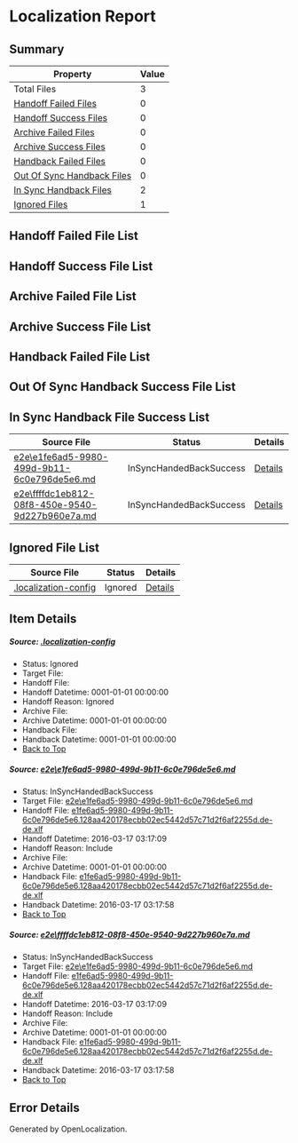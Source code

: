 # <a name='report-top'></a> Localization Report

## Summary
 Property | Value 
 -------- | ----- 
 Total Files | 3
[ Handoff Failed Files ](#handoff-failed-list)| 0
[ Handoff Success Files ](#handoff-success-list)| 0
[ Archive Failed Files ](#archive-failed-list)| 0
[ Archive Success Files ](#archive-success-list)| 0
[ Handback Failed Files ](#handback-failed-list)| 0
[ Out Of Sync Handback Files ](#outofsync-handback-success-list)| 0
[ In Sync Handback Files ](#insync-handback-success-list)| 2
[ Ignored Files ](#ignored-list)| 1

## <a name='handoff-failed-list'></a> Handoff Failed File List

## <a name='handoff-success-list'></a> Handoff Success File List

## <a name='archive-failed-list'></a> Archive Failed File List

## <a name='archive-success-list'></a> Archive Success File List

## <a name='handback-failed-list'></a> Handback Failed File List

## <a name='outofsync-handback-success-list'></a> Out Of Sync Handback Success File List

## <a name='insync-handback-success-list'></a> In Sync Handback File Success List
 Source File | Status | Details 
 ----------- | ------ | ------- 
 [e2e\e1fe6ad5-9980-499d-9b11-6c0e796de5e6.md](https://github.com/OpenLocalizationTest/oltest/blob/ca67744c28f809f4c9709c15c545fc8a3cba8427/e2e/e1fe6ad5-9980-499d-9b11-6c0e796de5e6.md) | InSyncHandedBackSuccess | [Details](#e5de24b57f344c9dc99fb5583272fd47328ec97e1)
 [e2e\ffffdc1eb812-08f8-450e-9540-9d227b960e7a.md](https://github.com/OpenLocalizationTest/oltest/blob/ca67744c28f809f4c9709c15c545fc8a3cba8427/e2e/ffffdc1eb812-08f8-450e-9540-9d227b960e7a.md) | InSyncHandedBackSuccess | [Details](#e5de24b57f344c9dc99fb5583272fd47328ec97e2)

## <a name='ignored-list'></a> Ignored File List
 Source File | Status | Details 
 ----------- | ------ | ------- 
 [.localization-config](https://github.com/OpenLocalizationTest/oltest/blob/ca67744c28f809f4c9709c15c545fc8a3cba8427/.localization-config) | Ignored | [Details](#66aca4b1c2f43b14ec41e0e427345df94af1d5e10)

## Item Details
##### <a name='66aca4b1c2f43b14ec41e0e427345df94af1d5e10'></a> Source: [.localization-config](https://github.com/OpenLocalizationTest/oltest/blob/ca67744c28f809f4c9709c15c545fc8a3cba8427/.localization-config)
* Status: Ignored
* Target File: 
* Handoff File: 
* Handoff Datetime: 0001-01-01 00:00:00
* Handoff Reason: Ignored
* Archive File: 
* Archive Datetime: 0001-01-01 00:00:00
* Handback File: 
* Handback Datetime: 0001-01-01 00:00:00
* [Back to Top](#report-top)

##### <a name='e5de24b57f344c9dc99fb5583272fd47328ec97e1'></a> Source: [e2e\e1fe6ad5-9980-499d-9b11-6c0e796de5e6.md](https://github.com/OpenLocalizationTest/oltest/blob/ca67744c28f809f4c9709c15c545fc8a3cba8427/e2e/e1fe6ad5-9980-499d-9b11-6c0e796de5e6.md)
* Status: InSyncHandedBackSuccess
* Target File: [e2e\e1fe6ad5-9980-499d-9b11-6c0e796de5e6.md](https://github.com/OpenLocalizationTestOrg/oltest.de-de/blob/9da3c64e1e64fe058c2492efaf2c655ad56f15c9/e2e/e1fe6ad5-9980-499d-9b11-6c0e796de5e6.md)
* Handoff File: [e1fe6ad5-9980-499d-9b11-6c0e796de5e6.128aa420178ecbb02ec5442d57c71d2f6af2255d.de-de.xlf](https://github.com/OpenLocalizationTestOrg/olhandoff/blob/ad8f6644026237fe9a0e588796a7b87a62c27b9c/ol-handoff/OpenLocalizationTestOrg/oltest.de-de/xinjiang/ht/e1fe6ad5-9980-499d-9b11-6c0e796de5e6.128aa420178ecbb02ec5442d57c71d2f6af2255d.de-de.xlf)
* Handoff Datetime: 2016-03-17 03:17:09
* Handoff Reason: Include
* Archive File: 
* Archive Datetime: 0001-01-01 00:00:00
* Handback File: [e1fe6ad5-9980-499d-9b11-6c0e796de5e6.128aa420178ecbb02ec5442d57c71d2f6af2255d.de-de.xlf](https://github.com/OpenLocalizationTestOrg/olhandback/blob/7dc6cca17db0a334cc816073363c4fe8c4e032e4/ol-handback/OpenLocalizationTestOrg/oltest.de-de/xinjiang/ht/e1fe6ad5-9980-499d-9b11-6c0e796de5e6.128aa420178ecbb02ec5442d57c71d2f6af2255d.de-de.xlf)
* Handback Datetime: 2016-03-17 03:17:58
* [Back to Top](#report-top)

##### <a name='e5de24b57f344c9dc99fb5583272fd47328ec97e2'></a> Source: [e2e\ffffdc1eb812-08f8-450e-9540-9d227b960e7a.md](https://github.com/OpenLocalizationTest/oltest/blob/ca67744c28f809f4c9709c15c545fc8a3cba8427/e2e/ffffdc1eb812-08f8-450e-9540-9d227b960e7a.md)
* Status: InSyncHandedBackSuccess
* Target File: [e2e\e1fe6ad5-9980-499d-9b11-6c0e796de5e6.md](https://github.com/OpenLocalizationTestOrg/oltest.de-de/blob/9da3c64e1e64fe058c2492efaf2c655ad56f15c9/e2e/e1fe6ad5-9980-499d-9b11-6c0e796de5e6.md)
* Handoff File: [e1fe6ad5-9980-499d-9b11-6c0e796de5e6.128aa420178ecbb02ec5442d57c71d2f6af2255d.de-de.xlf](https://github.com/OpenLocalizationTestOrg/olhandoff/blob/ad8f6644026237fe9a0e588796a7b87a62c27b9c/ol-handoff/OpenLocalizationTestOrg/oltest.de-de/xinjiang/ht/e1fe6ad5-9980-499d-9b11-6c0e796de5e6.128aa420178ecbb02ec5442d57c71d2f6af2255d.de-de.xlf)
* Handoff Datetime: 2016-03-17 03:17:09
* Handoff Reason: Include
* Archive File: 
* Archive Datetime: 0001-01-01 00:00:00
* Handback File: [e1fe6ad5-9980-499d-9b11-6c0e796de5e6.128aa420178ecbb02ec5442d57c71d2f6af2255d.de-de.xlf](https://github.com/OpenLocalizationTestOrg/olhandback/blob/7dc6cca17db0a334cc816073363c4fe8c4e032e4/ol-handback/OpenLocalizationTestOrg/oltest.de-de/xinjiang/ht/e1fe6ad5-9980-499d-9b11-6c0e796de5e6.128aa420178ecbb02ec5442d57c71d2f6af2255d.de-de.xlf)
* Handback Datetime: 2016-03-17 03:17:58
* [Back to Top](#report-top)


## Error Details

Generated by OpenLocalization.
